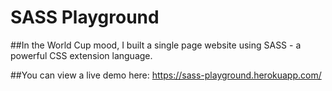 # SASS Playground

##In the World Cup mood, I built a single page website using SASS - a powerful CSS extension language.

##You can view a live demo here: https://sass-playground.herokuapp.com/
